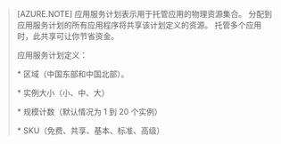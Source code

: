 > [AZURE.NOTE]
> 应用服务计划表示用于托管应用的物理资源集合。 分配到应用服务计划的所有应用程序将共享该计划定义的资源。 托管多个应用时，此共享可让你节省资金。
><p>
> 应用服务计划定义：
><p> * 区域（中国东部和中国北部）。
><p> * 实例大小（小、中、大）
><p> * 规模计数（默认情况为 1 到 20 个实例）
><p> * SKU（免费、共享、基本、标准、高级）
>